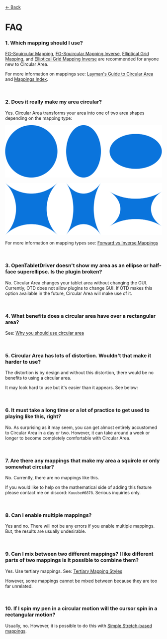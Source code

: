 [<- Back](https://github.com/Kuuuube/Circular_Area/blob/main/README.md)

# FAQ

### 1. Which mapping should I use?

[FG-Squircular Mapping](https://github.com/Kuuuube/Circular_Area/blob/main/wiki/mappings/fg_squircular_mapping.md#fg-squircular-mapping), [FG-Squircular Mapping Inverse](https://github.com/Kuuuube/Circular_Area/blob/main/wiki/mappings/fg_squircular_mapping.md#fg-squircular-mapping-inverse), [Elliptical Grid Mapping](https://github.com/Kuuuube/Circular_Area/blob/main/wiki/mappings/elliptical_grid_mapping.md#elliptical-grid-mapping), and [Elliptical Grid Mapping Inverse](https://github.com/Kuuuube/Circular_Area/blob/main/wiki/mappings/elliptical_grid_mapping.md#elliptical-grid-mapping-inverse) are recommended for anyone new to Circular Area.

For more information on mappings see: [Layman's Guide to Circular Area](https://github.com/Kuuuube/Circular_Area/blob/main/wiki/layman_s_guide_to_circular_area.md#laymans-guide-to-circular-area) and [Mappings Index](https://github.com/Kuuuube/Circular_Area/blob/main/wiki/mappings_index.md#mappings-index).

<br>

### 2. Does it really make my area circular?

Yes. Circular Area transforms your area into one of two area shapes depending on the mapping type:

![](https://raw.githubusercontent.com/Kuuuube/Circular_Area/main/wiki/images/area_visualizations/ellipse_transformation_examples.png)

![](https://raw.githubusercontent.com/Kuuuube/Circular_Area/main/wiki/images/area_visualizations/half-face_superellipse_transformation_examples.png)

For more information on mapping types see: [Forward vs Inverse Mappings](https://github.com/Kuuuube/Circular_Area/blob/main/wiki/layman_s_guide_to_circular_area.md#forward-vs-inverse-mappings)

<br>

### 3. OpenTabletDriver doesn't show my area as an ellipse or half-face superellipse. Is the plugin broken?

No. Circular Area changes your tablet area without changing the GUI. Currently, OTD does not allow plugins to change GUI. If OTD makes this option available in the future, Circular Area will make use of it.

<br>

### 4. What benefits does a circular area have over a rectangular area?

See: [Why you should use circular area](https://github.com/Kuuuube/Circular_Area/blob/main/wiki/layman_s_guide_to_circular_area.md#why-you-should-use-circular-area)

<br>

### 5. Circular Area has lots of distortion. Wouldn't that make it harder to use?

The distortion is by design and without this distortion, there would be no benefits to using a circular area.

It may look hard to use but it's easier than it appears. See below:

<br>

### 6. It must take a long time or a lot of practice to get used to playing like this, right?

No. As surprising as it may seem, you can get almost entirely accustomed to Circular Area in a day or two. However, it can take around a week or longer to become completely comfortable with Circular Area.

<br>

### 7. Are there any mappings that make my area a squircle or only somewhat circular?

No. Currently, there are no mappings like this.

If you would like to help on the mathematical side of adding this feature please contact me on discord: `Kuuube#6878`. Serious inquiries only.

<br>

### 8. Can I enable multiple mappings?

Yes and no. There will not be any errors if you enable multiple mappings. But, the results are usually undesirable.

<br>

### 9. Can I mix between two different mappings? I like different parts of two mappings is it possible to combine them?

Yes. Use tertiary mappings. See: [Tertiary Mapping Styles](https://github.com/Kuuuube/Circular_Area/blob/main/wiki/layman_s_guide_to_circular_area.md#tertiary-mapping-styles)

However, some mappings cannot be mixed between because they are too far unrelated.

<br>

### 10. If I spin my pen in a circular motion will the cursor spin in a rectangular motion?

Usually, no. However, it is possible to do this with [Simple Stretch-based mappings](https://github.com/Kuuuube/Circular_Area/blob/main/wiki/mappings_index.md#simple-stretch).